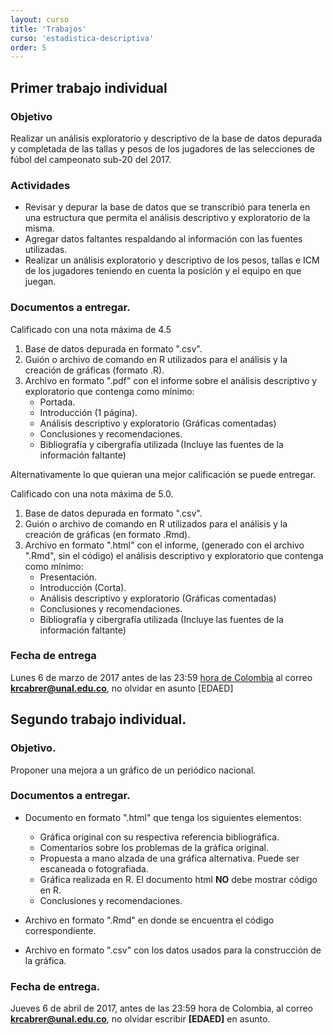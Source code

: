 ```yaml
---
layout: curso
title: 'Trabajos'
curso: 'estadistica-descriptiva'
order: 5
---
```



## Primer trabajo individual

### Objetivo

Realizar un análisis exploratorio y descriptivo de la base
de datos depurada y completada de las tallas y pesos
de los jugadores de las selecciones
de fúbol del campeonato sub-20 del 2017.

### Actividades

- Revisar y depurar la base de datos que se transcribió
  para tenerla en una estructura que permita el análisis
  descriptivo y exploratorio de la misma.
- Agregar datos faltantes respaldando al información con
  las fuentes utilizadas.
- Realizar un análisis exploratorio y descriptivo de
  los pesos, tallas e ICM de los jugadores teniendo
  en cuenta la posición y el equipo en que juegan.

### Documentos a entregar.

Calificado con una nota máxima de 4.5

1. Base de datos depurada en formato ".csv".
2. Guión o archivo de comando en R utilizados para el análisis y
   la creación de gráficas (formato .R).
3. Archivo en formato ".pdf" con el informe sobre el
   análisis descriptivo y exploratorio que contenga como mínimo:
    - Portada.
    - Introducción (1 página).
    - Análisis descriptivo y exploratorio (Gráficas comentadas)
    - Conclusiones y recomendaciones.
    - Bibliografía y cibergrafía utilizada (Incluye las fuentes
      de la información faltante)

Alternativamente lo que quieran una mejor calificación se puede entregar.

Calificado con una nota máxima de 5.0.

1. Base de datos depurada en formato ".csv".
2. Guión o archivo de comando en R utilizados para el análisis y
   la creación de gráficas (en formato  .Rmd).
3. Archivo en formato ".html" con el informe, (generado con el
   archivo ".Rmd", sin el código) el
   análisis descriptivo y exploratorio que contenga como mínimo:
    - Presentación.
    - Introducción (Corta).
    - Análisis descriptivo y exploratorio (Gráficas comentadas)
    - Conclusiones y recomendaciones.
    - Bibliografía y cibergrafía utilizada (Incluye las fuentes
      de la información faltante)

### Fecha de entrega
Lunes 6 de marzo de 2017 antes de las 23:59
[hora de Colombia](http://horalegal.inm.gov.co/) al
correo **krcabrer@unal.edu.co**, no olvidar en asunto [EDAED]      

## Segundo trabajo individual.

### Objetivo.

Proponer una mejora a un gráfico de un periódico nacional.


### Documentos a entregar.

- Documento en formato ".html" que tenga los siguientes elementos:
   + Gráfica original con su respectiva referencia bibliográfica.
   + Comentarios sobre los problemas de la gráfica original.
   + Propuesta a mano alzada de una gráfica alternativa. Puede ser
     escaneada o fotografiada.
   + Gráfica realizada en R. El documento html **NO** debe mostrar
     código en R.
   + Conclusiones y recomendaciones.

- Archivo en formato ".Rmd" en donde se encuentra el código
  correspondiente.

- Archivo en formato ".csv" con los datos usados para la construcción
  de la gráfica.  

### Fecha de entrega.

Jueves 6 de abril de 2017, antes de las 23:59 hora de Colombia, al correo
**krcabrer@unal.edu.co**, no olvidar escribir **[EDAED]** en asunto.
